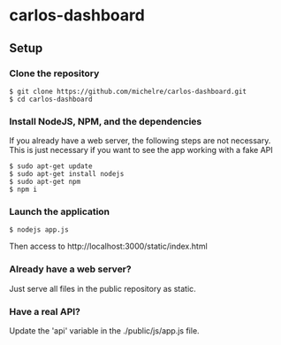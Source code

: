 # carlos-dashboard

## Setup

### Clone the repository
```
$ git clone https://github.com/michelre/carlos-dashboard.git
$ cd carlos-dashboard
```

### Install NodeJS, NPM, and the dependencies
If you already have a web server, the following steps are not necessary. This is just necessary if you want to see the app working with a fake API
```
$ sudo apt-get update
$ sudo apt-get install nodejs
$ sudo apt-get npm
$ npm i
```

### Launch the application
```
$ nodejs app.js
```
Then access to http://localhost:3000/static/index.html

### Already have a web server?
Just serve all files in the public repository as static.

### Have a real API?
Update the 'api' variable in the ./public/js/app.js file.

